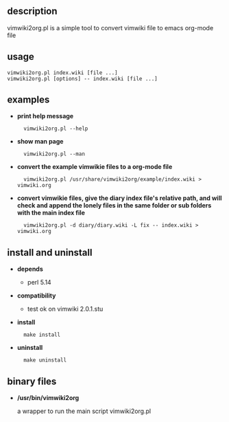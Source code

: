 ## description

vimwiki2org.pl is a simple tool to convert vimwiki file to emacs
org-mode file

## usage

    vimwiki2org.pl index.wiki [file ...]
    vimwiki2org.pl [options] -- index.wiki [file ...]

## examples

- **print help message**

        vimwiki2org.pl --help

- **show man page**

        vimwiki2org.pl --man

- **convert the example vimwikie files to a org-mode file**

        vimwiki2org.pl /usr/share/vimwiki2org/example/index.wiki > vimwiki.org

- **convert vimwikie files, give the diary index file's relative path,
    and will check and append the lonely files in the same folder or sub
    folders with the main index file**

        vimwiki2org.pl -d diary/diary.wiki -L fix -- index.wiki > vimwiki.org

## install and uninstall

- **depends**
  - perl 5.14
- **compatibility**
  - test ok on vimwiki 2.0.1.stu
- **install**

        make install

- **uninstall**

        make uninstall

## binary files
- **/usr/bin/vimwiki2org**

  a wrapper to run the main script vimwiki2org.pl
